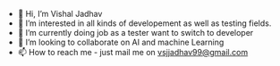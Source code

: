 - 👋 Hi, I’m Vishal Jadhav
- 👀 I’m interested in all kinds of developement as well as testing fields.
- 🌱 I’m currently doing job as a tester want to switch to developer
- 💞️ I’m looking to collaborate on AI and machine Learning
- 📫 How to reach me - just mail me on vsjjadhav99@gmail.com
